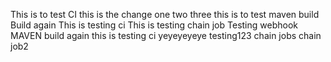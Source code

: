 This is to test CI
this is the change
one two three
this is to test maven build
Build again
This is testing ci
This is testing chain job
Testing webhook
MAVEN
build again
this is testing ci
yeyeyeyeye
testing123
chain jobs
chain job2
